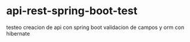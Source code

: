 # api-rest-spring-boot-test
testeo creacion de api con spring boot validacion de campos y orm con hibernate
